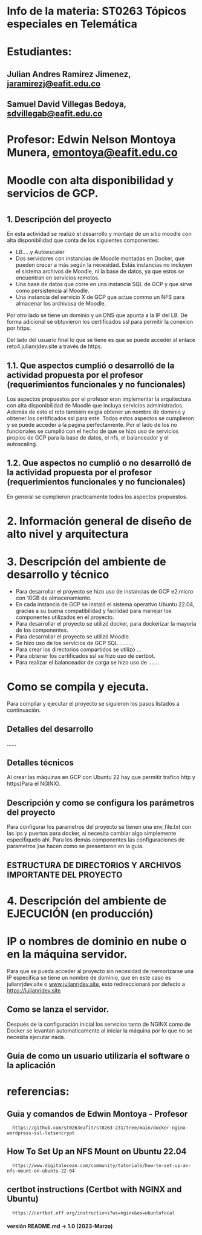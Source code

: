 # Info de la materia: ST0263 Tópicos especiales en Telemática
#
# Estudiantes:
## Julian Andres Ramirez Jimenez, jaramirezj@eafit.edu.co
## Samuel David Villegas Bedoya, sdvillegab@eafit.edu.co
#
# Profesor: Edwin Nelson Montoya Munera, emontoya@eafit.edu.co
#

# Moodle con alta disponibilidad y servicios de GCP. 
#

## 1. Descripción del proyecto
En esta actividad se realizó el desarrollo y montaje de un sitio moodle con alta disponibilidad que conta de los siguientes componentes:
  
  - LB.....y Autoescaler
  - Dos servidores con instancias de Moodle montadas en Docker, que pueden crecer a más según la necesidad. Estás instancias no incluyen el sistema
    archivos de Moodle, ni la base de datos, ya que estos se encuentran en servicios remotos.
  - Una base de datos que corre en una instancia SQL de GCP y que sirve como persistencia al Moodle.
  - Una instancia del servicio X de GCP que actua commo un NFS para almacenar los archivosa de Moodle.
 
 Por otro lado se tiene un dominio y un DNS que apunta a la IP del LB. De forma adicional se obtuvieron los certificados ssl
 para permitir la conexion por https.

 Del lado del usuario final lo que se tiene es que se  puede acceder al enlace reto4.julianrjdev.site a través de https.
 
 
## 1.1. Que aspectos cumplió o desarrolló de la actividad propuesta por el profesor (requerimientos funcionales y no funcionales)
 Los aspectos propuestos por el profesor eran implementar la arquitectura con alta disponibilidad de Moodle que incluya servicios administrados. Además 
 de esto el reto también exigia obtener un nombre de dominio y obtener los certificados ssl para este. Todos estos aspectos se cumplieron
 y se puede acceder a la pagina perfectamente.
 Por el lado de los no funcionales se cumplió con el hecho de que se hizo uso de servicios propios de GCP para la base de datos, el nfs, el 
 balanceador y el autoscaling.
 
 ## 1.2. Que aspectos no cumplió o no desarrolló de la actividad propuesta por el profesor (requerimientos funcionales y no funcionales)
 En general se cumplieron practicamente todos los aspectos propuestos.
 
# 2. Información general de diseño de alto nivel y arquitectura


# 3. Descripción del ambiente de desarrollo y técnico

   - Para desarrollar el proyecto se hizo uso de instancias de GCP e2.micro con 10GB de almacenamiento.
   - En cada instancia de GCP se instaló el sistema operativo Ubuntu 22.04, gracias a su buena compatibilidad y facilidad
     para manejar los componentes utilizados en el proyecto.
   - Para desarrollar el proyecto se utilizó docker, para dockerizar la mayoria de los componentes.
   - Para desarrollar el proyecto se utilizó Moodle.
   - Se hizo uso de los servicios de GCP SQL ........,
   - Para crear los directorios compartidos se utilizó ...
   - Para obtener los certificados ssl se hizo uso de certbot.
   - Para realizar el balanceador de carga se hizo uso de .......

# Como se compila y ejecuta.

Para compilar y ejecutar el proyecto se siguieron los pasos listados a continuación.


## Detalles del desarrollo

......
## Detalles técnicos

Al crear las máquinas en GCP con Ubuntu 22 hay que permitir trafico http y https(Para el NGINX).


## Descripción y como se configura los parámetros del proyecto

Para configurar los parametros del proyecto se tienen una env_file.txt con las ips y puertos
para docker, si necesita cambiar algo simplemente especifiquelo ahi.
Para los demás componentes las configuraciones de parametros }se hacen como se presentaron en la guia.


## ESTRUCTURA DE DIRECTORIOS Y ARCHIVOS IMPORTANTE DEL PROYECTO
## 


# 4. Descripción del ambiente de EJECUCIÓN (en producción)

# IP o nombres de dominio en nube o en la máquina servidor.

Para que se pueda acceder al proyecto sin necesidad de memorizarse una IP especifica se tiene un nombre 
de dominio, que en este caso es julianrjdev.site o www.julianrjdev.site, esto redireccionará por defecto
a https://julianrjdev.site

## Como se lanza el servidor.

Después de la configuración inicial los servicios tanto de NGINX como de Docker se levantan automaticamente
al iniciar la máquina por lo que no se necesita ejecutar nada.


## Guia de como un usuario utilizaría el software o la aplicación



# referencias:
## Guia y comandos de Edwin Montoya - Profesor
      https://github.com/st0263eafit/st0263-231/tree/main/docker-nginx-wordpress-ssl-letsencrypt
## How To Set Up an NFS Mount on Ubuntu 22.04
      https://www.digitalocean.com/community/tutorials/how-to-set-up-an-nfs-mount-on-ubuntu-22-04
## certbot instructions (Certbot with NGINX and Ubuntu)
      https://certbot.eff.org/instructions?ws=nginx&os=ubuntufocal

#### versión README.md -> 1.0 (2023-Marzo)
